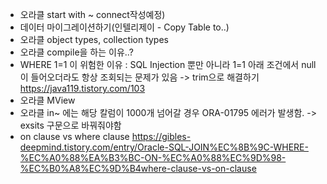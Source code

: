 - 오라클 start with ~ connect작성예정)
- 데이터 마이그레이션하기(인텔리제이 - Copy Table to..)
- 오라클 object types, collection types
- 오라클 compile을 하는 이유..?
- WHERE 1=1 이 위험한 이유 : SQL Injection 뿐만 아니라 1=1 아래 조건에서 null이 들어오더라도 항상 조회되는 문제가 있음 -> trim으로 해결하기 https://java119.tistory.com/103
- 오라클 MView
- 오라클 in~ 에는 해당 칼럼이 1000개 넘어갈 경우 ORA-01795 에러가 발생함. -> exsits 구문으로 바꿔줘야함
- on clause vs where clause
https://gibles-deepmind.tistory.com/entry/Oracle-SQL-JOIN%EC%8B%9C-WHERE-%EC%A0%88%EA%B3%BC-ON-%EC%A0%88%EC%9D%98-%EC%B0%A8%EC%9D%B4where-clause-vs-on-clause
